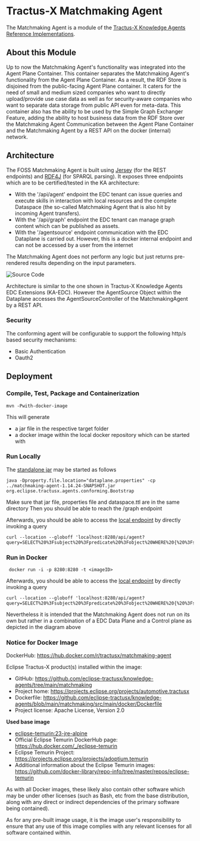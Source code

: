 <!--
 * Copyright (c) 2022,2024 Contributors to the Eclipse Foundation
 *
 * See the NOTICE file(s) distributed with this work for additional
 * information regarding copyright ownership.
 *
 * This program and the accompanying materials are made available under the
 * terms of the Apache License, Version 2.0 which is available at
 * https://www.apache.org/licenses/LICENSE-2.0.
 *
 * Unless required by applicable law or agreed to in writing, software
 * distributed under the License is distributed on an "AS IS" BASIS, WITHOUT
 * WARRANTIES OR CONDITIONS OF ANY KIND, either express or implied. See the
 * License for the specific language governing permissions and limitations
 * under the License.
 *
 * SPDX-License-Identifier: Apache-2.0
-->

# Tractus-X Matchmaking Agent

The Matchmaking Agent is a module of the [Tractus-X Knowledge Agents Reference Implementations](../README.md).

## About this Module

Up to now the Matchmaking Agent's functionality was integrated into the Agent Plane Container.
This container separates the Matchmaking Agent's functionality from the Agent Plane Container.
As a result, the RDF Store is disjoined from the public-facing Agent Plane container.
It caters for the need of small and medium sized companies who want to directly upload/provide use case data as well as for
security-aware companies who want to separate data storage from public API even for meta-data.
This container also has the ability to be used by the Simple Graph Exchanger Feature, adding the ability to host business data from the RDF Store over the Matchmaking Agent
Communication between the Agent Plane Container and the Matchmaking Agent by a REST API on the docker (internal) network.

## Architecture

The FOSS Matchmaking Agent is built using [Jersey](https://github.com/eclipse-ee4j/jersey) (for the REST endpoints) and [RDF4J](https://rdf4j.org/) (for SPARQL parsing). It exposes three endpoints which are to be certified/tested in the KA architecture:
* With the '/api/agent' endpoint the EDC tenant can issue queries and execute skills in interaction with local resources and the complete Dataspace (the so-called Matchmaking Agent that is also hit by incoming Agent transfers).
* With the '/api/graph' endpoint the EDC tenant can manage graph content which can be published as assets.
* With the '/agentsource' endpoint communication with the EDC Dataplane is carried out. However, this is a docker internal endpoint and can not be accessed by a user from the internet

The Matchmaking Agent does not perform any logic but just returns pre-rendered results depending on the input parameters.

![Source Code](docs/MatchmakingAgentDiagram.drawio.svg)


Architecture is similar to the one shown in Tractus-X Knowledge Agents EDC Extensions (KA-EDC). However the AgentSource Object within the Dataplane accesses the AgentSourceController of the MatchmakingAgent by a REST API.

### Security

The conforming agent will be configurable to support the following http/s based security mechanisms:
- Basic Authentication
- Oauth2

## Deployment

### Compile, Test, Package and Containerization

```console
mvn -Pwith-docker-image
```

This will generate

- a jar file in the respective target folder
- a docker image within the local docker repository which can be started with 

### Run Locally

The [standalone jar](target/matchmaking-agent-1.14.24-SNAPSHOT.jar) may be started as follows

```console
java -Dproperty.file.location="dataplane.properties" -cp  ../matchmaking-agent-1.14.24-SNAPSHOT.jar org.eclipse.tractusx.agents.conforming.Bootstrap 
```
Make sure that jar file, properties file and dataspace.ttl are in the same directory
Then you should be able to reach the /graph endpoint

Afterwards, you should be able to access the [local endpoint](http://localhost:8281/api/agent) by directly invoking a query

```console
curl --location --globoff 'localhost:8280/api/agent?query=SELECT%20%3Fsubject%20%3Fpredicate%20%3Fobject%20WHERE%20{%20%3Fsubject%20%3Fpredicate%20%3Fobject.}'
```

### Run in Docker

```console
 docker run -i -p 8280:8280 -t <imageID>
```

Afterwards, you should be able to access the [local endpoint](http://localhost:8281/api/agent) by directly invoking a query

```console
curl --location --globoff 'localhost:8280/api/agent?query=SELECT%20%3Fsubject%20%3Fpredicate%20%3Fobject%20WHERE%20{%20%3Fsubject%20%3Fpredicate%20%3Fobject.}'
```

Nevertheless it is intended that the Matchmaking Agent does not run on its own but rather in a combination of a EDC Data Plane and a Control plane as depicted in the diagram above

### Notice for Docker Image

DockerHub: https://hub.docker.com/r/tractusx/matchmaking-agent

Eclipse Tractus-X product(s) installed within the image:

- GitHub: https://github.com/eclipse-tractusx/knowledge-agents/tree/main/matchmaking
- Project home: https://projects.eclipse.org/projects/automotive.tractusx
- Dockerfile: https://github.com/eclipse-tractusx/knowledge-agents/blob/main/matchmaking/src/main/docker/Dockerfile
- Project license: Apache License, Version 2.0

**Used base image**

- [eclipse-temurin:23-jre-alpine](https://github.com/adoptium/containers)
- Official Eclipse Temurin DockerHub page: https://hub.docker.com/_/eclipse-temurin
- Eclipse Temurin Project: https://projects.eclipse.org/projects/adoptium.temurin
- Additional information about the Eclipse Temurin images: https://github.com/docker-library/repo-info/tree/master/repos/eclipse-temurin

As with all Docker images, these likely also contain other software which may be under other licenses (such as Bash, etc from the base distribution, along with any direct or indirect dependencies of the primary software being contained).

As for any pre-built image usage, it is the image user's responsibility to ensure that any use of this image complies with any relevant licenses for all software contained within.


